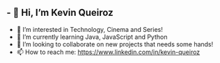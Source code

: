 ## - 👋 Hi, I’m Kevin Queiroz
- 👀 I’m interested in Technology, Cinema and Series!
- 🌱 I’m currently learning Java, JavaScript and Python
- 💞️ I’m looking to collaborate on new projects that needs some hands!
- 📫 How to reach me: https://www.linkedin.com/in/kevin-queiroz

